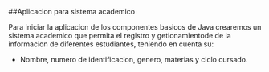 ##Aplicacion para sistema academico

Para iniciar la aplicacion de los componentes basicos de Java crearemos un sistema 
academico que permita el registro y getionamientode de la informacion de diferentes estudiantes, teniendo en cuenta su:
* Nombre, numero de identificacion, genero, materias y ciclo cursado.
